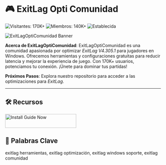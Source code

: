 # 🎮 ExitLag Opti Comunidad

![Visitantes: 170K+](https://img.shields.io/badge/Visitantes-170K+-e74c3c) ![Miembros: 140K+](https://img.shields.io/badge/Miembros-140K+-6c5ce7) ![Establecida](https://img.shields.io/badge/Establecida-blue)

![ExitLagOptiComunidad Banner](https://i.ytimg.com/vi/Oo9KgXbLpIg/maxresdefault.jpg)

**Acerca de ExitLagOptiComunidad**: ExitLagOptiComunidad es una comunidad apasionada por optimizar *ExitLag V4.305.1* para jugadores en Windows. Ofrecemos herramientas y configuraciones gratuitas para reducir latencia y mejorar la experiencia de juego. Con 170K+ usuarios, potenciamos tu conexión. ¡Únete para dominar tus partidas!  

**Próximos Pasos**: Explora nuestro repositorio para acceder a las optimizaciones para *ExitLag*.

---

## 🛠 Recursos

<a href="https://github.com/ExitLag-Opti-Comunidad/ExitLag-Pro-Pack" target="_blank">
  <img src="https://img.shields.io/badge/Tutorial_de_inicio-NOW-3498db" alt="Install Guide Now" width="230" height="45" style="border:none;">
</a>

## 🔑 Palabras Clave

exitlag herramientas, exitlag optimización, exitlag windows soporte, exitlag comunidad
